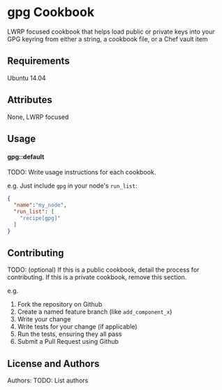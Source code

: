 gpg Cookbook
============
LWRP focused cookbook that helps load public or private keys into your GPG keyring from either a string, a cookbook file, or a Chef vault item


Requirements
------------

Ubuntu 14.04

Attributes
----------
None, LWRP focused

Usage
-----
#### gpg::default
TODO: Write usage instructions for each cookbook.

e.g.
Just include `gpg` in your node's `run_list`:

```json
{
  "name":"my_node",
  "run_list": [
    "recipe[gpg]"
  ]
}
```

Contributing
------------
TODO: (optional) If this is a public cookbook, detail the process for contributing. If this is a private cookbook, remove this section.

e.g.
1. Fork the repository on Github
2. Create a named feature branch (like `add_component_x`)
3. Write your change
4. Write tests for your change (if applicable)
5. Run the tests, ensuring they all pass
6. Submit a Pull Request using Github

License and Authors
-------------------
Authors: TODO: List authors
